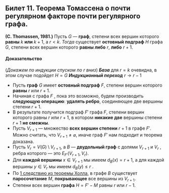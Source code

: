 ## Билет 11. Теорема Томассена о почти регулярном факторе почти регулярного графа.
**(C. Thomassen, 1981.)** Пусть $G$ — **граф**, степени всех вершин которого **равны** $k$ **или** $k + 1$, а $r < k$. *Тогда* существует **остовный подграф** $H$ графа $G$, степени всех вершин которого **равны либо** $r$, **либо** $r + 1$.
#### Доказательство
(*Докажем по индукции спуском по* $r$ *вниз*)
***База*** для $r = k$ очевидна, в этом случае подойдет $H = G$
***Индукционный переход*** $r \to r − 1$
- Пусть **граф** $G$ имеет **остовный подграф** $F$, степени вершин которого **равны** $r$ или $r + 1$.
- Начиная с графа $F$ , пока это возможно, будем производить **следующую операцию**: **удалять ребро**, соединяющее две вершины степени $r + 1$. 
- В результате получится подграф $F'$ графа $F$, степени вершин которого равны $r$ или $r + 1$, в котором **никакие две** вершины степени $r + 1$ **не смежны**.
- Пусть $V_{r+1}$ — множество **всех вершин степени** $r + 1$ в графе $F'$. Можно считать, что $V_{r+1} \neq \varnothing$, иначе граф $F'$ нам подходит и теорема доказана.
- Пусть $V_r = V(G) \setminus V_{r +1}$, а $B$ — **двудольный граф** с долями $V_{r+1}$ и $V_r$ , ребра которого — это $E_{F'}(V_{r+1}, V_r)$.
- Для **каждой вершины** $x \in V_{r+1}$ мы имеем $d_B(x) = r + 1$, 
а для каждой вершины $y \in V_r$ мы имеем $d_B(y) \leq r$ .
- По [1 cледствию из теоремы Холла](#следствие-1), в графе $B$ существует **паросочетание** $M$, **покрывающее** все вершины из $V_{r+1}$.
- Степени всех вершин **графа** $H = F' − M$ равны $r$ или $r − 1$.